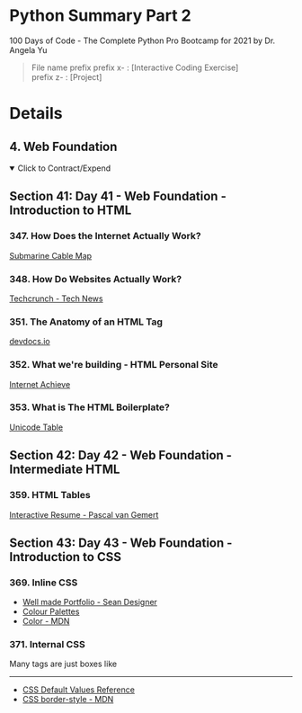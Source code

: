 # Python Summary Part 2

100 Days of Code - The Complete Python Pro Bootcamp for 2021 by Dr. Angela Yu

> File name prefix
> prefix x- : [Interactive Coding Exercise] \
> prefix z- : [Project]

# Details

## 4. Web Foundation

<details open>
  <summary>Click to Contract/Expend</summary>

## Section 41: Day 41 - Web Foundation - Introduction to HTML

### 347. How Does the Internet Actually Work?

[Submarine Cable Map](https://www.submarinecablemap.com/)

### 348. How Do Websites Actually Work?

[Techcrunch - Tech News](https://techcrunch.com/)

### 351. The Anatomy of an HTML Tag

[devdocs.io](https://devdocs.io/)

### 352. What we're building - HTML Personal Site

[Internet Achieve](https://archive.org/web/)

### 353. What is The HTML Boilerplate?

[Unicode Table](https://unicode-table.com/en/)

## Section 42: Day 42 - Web Foundation - Intermediate HTML

### 359. HTML Tables

[Interactive Resume - Pascal van Gemert](https://www.pascalvangemert.nl/)

## Section 43: Day 43 - Web Foundation - Introduction to CSS

### 369. Inline CSS

- [Well made Portfolio - Sean Designer](https://www.seanhalpin.design/)
- [Colour Palettes](https://colorhunt.co/)
- [Color - MDN](https://developer.mozilla.org/en-US/docs/Web/CSS/color_value)

### 371. Internal CSS

Many tags are just boxes like <hr />

- [CSS Default Values Reference](https://www.w3schools.com/cssref/css_default_values.asp)
- [CSS border-style - MDN](https://developer.mozilla.org/en-US/docs/Web/CSS/border-style)

</details>
